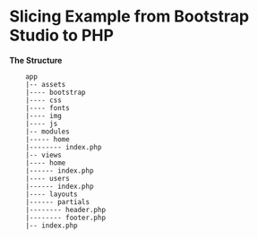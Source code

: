 
# Slicing Example from Bootstrap Studio to PHP

**The Structure**

```
	app
	|-- assets
	|---- bootstrap
	|---- css
	|---- fonts
	|---- img
	|---- js
	|-- modules 
	|----- home
	|-------- index.php
	|-- views
	|---- home
	|------ index.php
	|---- users
	|------ index.php
	|---- layouts
	|------ partials
	|-------- header.php
	|-------- footer.php
	|-- index.php
```